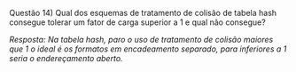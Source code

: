 
Questão 14) Qual dos esquemas de tratamento de colisão de tabela hash consegue tolerar um fator de carga superior a 1 e qual não consegue?

*Resposta: Na tabela hash, paro o uso de tratamento de colisão maiores que 1 o ideal é os formatos em encadeamento separado, para inferiores a 1 seria o endereçamento aberto.*
